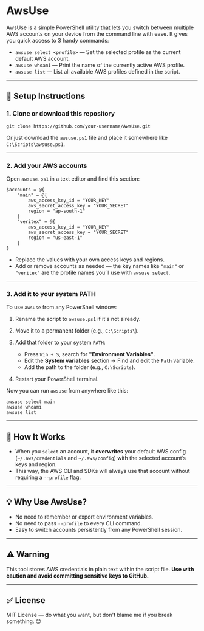 # AwsUse

AwsUse is a simple PowerShell utility that lets you switch between multiple AWS accounts on your device from the command line with ease.
It gives you quick access to 3 handy commands:

* `awsuse select <profile>` — Set the selected profile as the current default AWS account.
* `awsuse whoami` — Print the name of the currently active AWS profile.
* `awsuse list` — List all available AWS profiles defined in the script.

---

## 🔧 Setup Instructions

### 1. Clone or download this repository

```
git clone https://github.com/your-username/AwsUse.git
```

Or just download the `awsuse.ps1` file and place it somewhere like `C:\Scripts\awsuse.ps1`.

---

### 2. Add your AWS accounts

Open `awsuse.ps1` in a text editor and find this section:

```
$accounts = @{
    "main" = @{
        aws_access_key_id = "YOUR_KEY"
        aws_secret_access_key = "YOUR_SECRET"
        region = "ap-south-1"
    }
    "veritex" = @{
        aws_access_key_id = "YOUR_KEY"
        aws_secret_access_key = "YOUR_SECRET"
        region = "us-east-1"
    }
}
```

* Replace the values with your own access keys and regions.
* Add or remove accounts as needed — the key names like `"main"` or `"veritex"` are the profile names you’ll use with `awsuse select`.

---

### 3. Add it to your system PATH

To use `awsuse` from any PowerShell window:

1. Rename the script to `awsuse.ps1` if it's not already.
2. Move it to a permanent folder (e.g., `C:\Scripts\`).
3. Add that folder to your system `PATH`:

   * Press `Win + S`, search for **"Environment Variables"**.
   * Edit the **System variables** section → Find and edit the `Path` variable.
   * Add the path to the folder (e.g., `C:\Scripts`).
4. Restart your PowerShell terminal.

Now you can run `awsuse` from anywhere like this:

```
awsuse select main
awsuse whoami
awsuse list
```

---

## 📁 How It Works

* When you `select` an account, it **overwrites** your default AWS config (`~/.aws/credentials` and `~/.aws/config`) with the selected account’s keys and region.
* This way, the AWS CLI and SDKs will always use that account without requiring a `--profile` flag.

---

## 💡 Why Use AwsUse?

* No need to remember or export environment variables.
* No need to pass `--profile` to every CLI command.
* Easy to switch accounts persistently from any PowerShell session.

---

## ⚠️ Warning

This tool stores AWS credentials in plain text within the script file.
**Use with caution and avoid committing sensitive keys to GitHub.**

---

## ✅ License

MIT License — do what you want, but don't blame me if you break something. 😊
